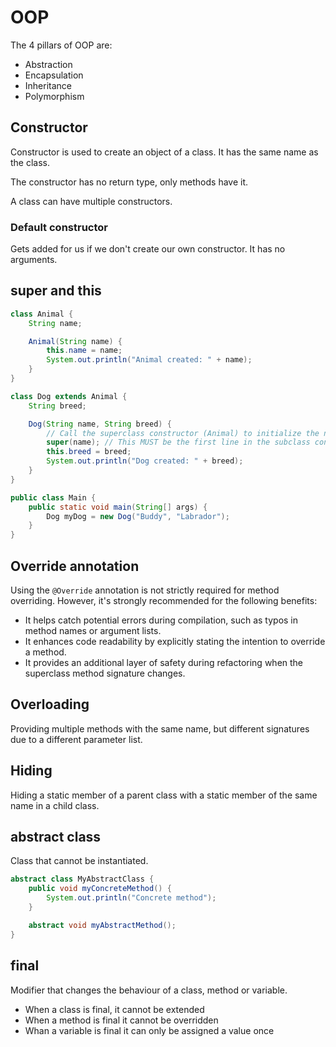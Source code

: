 # OOP

The 4 pillars of OOP are:

- Abstraction
- Encapsulation
- Inheritance
- Polymorphism

## Constructor

Constructor is used to create an object of a class. It has the same name as the class.

The constructor has no return type, only methods have it.

A class can have multiple constructors.

### Default constructor

Gets added for us if we don't create our own constructor. It has no arguments.

## super and this

```java
class Animal {
    String name;

    Animal(String name) {
        this.name = name;
        System.out.println("Animal created: " + name);
    }
}

class Dog extends Animal {
    String breed;

    Dog(String name, String breed) {
        // Call the superclass constructor (Animal) to initialize the name field
        super(name); // This MUST be the first line in the subclass constructor
        this.breed = breed;
        System.out.println("Dog created: " + breed);
    }
}

public class Main {
    public static void main(String[] args) {
        Dog myDog = new Dog("Buddy", "Labrador");
    }
}
```

## Override annotation

Using the `@Override` annotation is not strictly required for method overriding. However, it's strongly recommended for the following benefits:

- It helps catch potential errors during compilation, such as typos in method names or argument lists.
- It enhances code readability by explicitly stating the intention to override a method.
- It provides an additional layer of safety during refactoring when the superclass method signature changes.

## Overloading

Providing multiple methods with the same name, but different signatures due to a different parameter list.

## Hiding

Hiding a static member of a parent class with a static member of the same name in a child class.

## abstract class

Class that cannot be instantiated.

```java
abstract class MyAbstractClass {
    public void myConcreteMethod() {
        System.out.println("Concrete method");
    }

    abstract void myAbstractMethod();
}
```

## final

Modifier that changes the behaviour of a class, method or variable.

- When a class is final, it cannot be extended
- When a method is final it cannot be overridden
- Whan a variable is final it can only be assigned a value once
